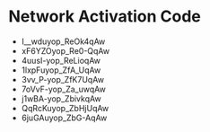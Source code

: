 # Network Activation Code
* I__wduyop_ReOk4qAw
* xF6YZOyop_Re0-QqAw
* 4uusI-yop_ReLioqAw
* 1lxpFuyop_ZfA_UqAw
* 3vv_P-yop_ZfK7UqAw
* 7oVvF-yop_Za_uwqAw
* j1wBA-yop_ZbivkqAw
* QqRcKuyop_ZbHjUqAw
* 6juGAuyop_ZbG-AqAw